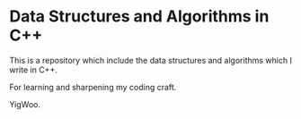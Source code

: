 Data Structures and Algorithms in C++
========================================
This is a repository which include the data structures and algorithms
which I write in C++.

For learning and sharpening my coding craft.

YigWoo.
